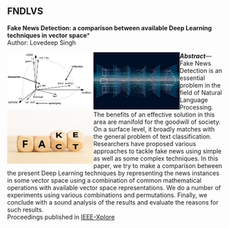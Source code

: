 ## FNDLVS
**Fake News Detection: a comparison between available Deep Learning techniques in vector space*** &nbsp;
</br>
Author: Lovedeep Singh 

<img align="left" width="200px"   src="https://github.com/singh-l/FNDLVS/blob/master/images/vector.png" />
<img align="left" width="200px"  src="https://github.com/singh-l/FNDLVS/blob/master/images/dl.png" />
<img align="left" width="200px"  src="https://github.com/singh-l/FNDLVS/blob/master/images/fact-fake.png" />






***Abstract***—Fake News Detection is an essential problem in the field of Natural Language Processing. The benefits of an effective solution in this area are manifold for the goodwill of society. On a surface level, it broadly matches with the general problem of text classification. Researchers have proposed various approaches to tackle fake news using simple as well as some complex techniques. In this paper, we try to make a comparison between the present Deep Learning techniques by representing the news instances in some vector space using a combination of common mathematical operations with available vector space representations. We do a number of experiments using various combinations and permutations. Finally, we conclude with a sound analysis of the results and evaluate the reasons for such results.
</br>
Proceedings published in [IEEE-Xplore](https://ieeexplore.ieee.org/Xplore/home.jsp)
